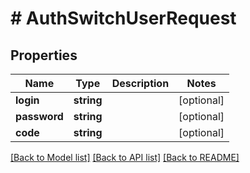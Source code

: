 # # AuthSwitchUserRequest

## Properties

Name | Type | Description | Notes
------------ | ------------- | ------------- | -------------
**login** | **string** |  | [optional]
**password** | **string** |  | [optional]
**code** | **string** |  | [optional]

[[Back to Model list]](../../README.md#models) [[Back to API list]](../../README.md#endpoints) [[Back to README]](../../README.md)
